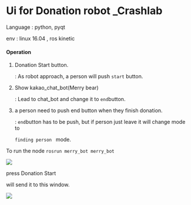 # Ui for Donation robot _Crashlab

Language : python, pyqt

env : linux 16.04 , ros kinetic

#### Operation

1. Donation Start button. 

   : As robot approach, a person will push ```start``` button.

2. Show kakao_chat_bot(Merry bear)

   : Lead to chat_bot and change it to ```end```button.

3. a person need to push end button when they finish donation.

   : ```end```button has to be push, but if person just leave it will change mode to

   ``finding person `` mode. 



To run the node ```rosrun merry_bot merry_bot```

![](/home/benlee/Pictures/Donation_start.png)

press Donation Start

will send it to this window.

![](/home/benlee/Pictures/merry_check.png)